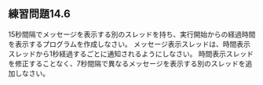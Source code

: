 ## 練習問題14.6

15秒間隔でメッセージを表示する別のスレッドを持ち、実行開始からの経過時間を表示するプログラムを作成しなさい。
メッセージ表示スレッドは、時間表示スレッドから1秒経過するごとに通知されるようにしなさい。
時間表示スレッドを修正することなく、7秒間隔で異なるメッセージを表示する別のスレッドを追加しなさい。
